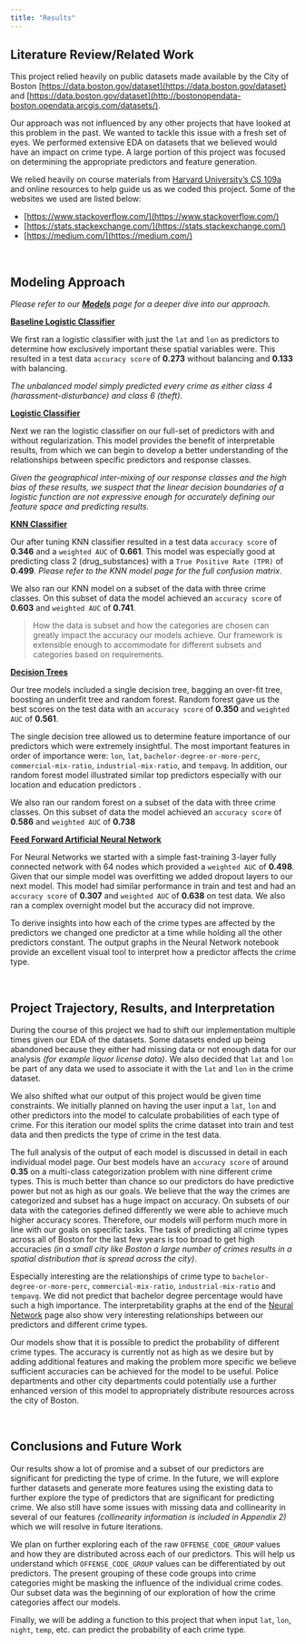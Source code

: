 ```yaml
---
title: "Results"
---
```


## Literature Review/Related Work

This project relied heavily on public datasets made available by the City of Boston [https://data.boston.gov/dataset](https://data.boston.gov/dataset) and [https://data.boston.gov/dataset](http://bostonopendata-boston.opendata.arcgis.com/datasets/).  

Our approach was not influenced by any other projects that have looked at this problem in the past.  We wanted to tackle this issue with a fresh set of eyes.  We performed extensive EDA on datasets that we believed would have an impact on crime type.  A large portion of this project was focused on determining the appropriate predictors and feature generation.  

We relied heavily on course materials from [Harvard University’s CS 109a](https://github.com/Harvard-IACS/2019-CS109A) and online resources to help guide us as we coded this project.  Some of the websites we used are listed below:

-	[https://www.stackoverflow.com/](https://www.stackoverflow.com/)
-	[https://stats.stackexchange.com/](https://stats.stackexchange.com/)
-	[https://medium.com/](https://medium.com/)

&nbsp;

## Modeling Approach

*Please refer to our [**Models**](models.md) page for a deeper dive into our approach.*

[**Baseline Logistic Classifier**](model-baseline.md)

We first ran a logistic classifier with just the ``lat`` and ``lon`` as predictors to determine how exclusively important these spatial variables were.  This resulted in a test data ``accuracy score`` of **0.273** without balancing and **0.133** with balancing.  

*The unbalanced model simply predicted every crime as either class 4 (harassment-disturbance) and class 6 (theft).*

[**Logistic Classifier**](model-logistic.md)

Next we ran the logistic classifier on our full-set of predictors with and without regularization.  This model provides the benefit of interpretable results, from which we can begin to develop a better understanding of the relationships between specific predictors and response classes.

*Given the geographical inter-mixing of our response classes and the high bias of these results, we suspect that the linear decision boundaries of a logistic function are not expressive enough for accurately defining our feature space and predicting results.*

[**KNN Classifier**](model-knn.md) 

Our after tuning KNN classifier resulted in a test data ``accuracy score`` of **0.346** and a ``weighted AUC`` of **0.661**.  This model was especially good at predicting class 2 (drug_substances) with a ``True Positive Rate (TPR)`` of **0.499**.  *Please refer to the KNN model page for the full confusion matrix*.

We also ran our KNN model on a subset of the data with three crime classes.  On this subset of data the model achieved an ``accuracy score`` of **0.603** and ``weighted AUC`` of **0.741**.  

> How the data is subset and how the categories are chosen can greatly impact the accuracy our models achieve. Our framework is extensible enough to accommodate for different subsets and categories based on requirements.

[**Decision Trees**](model-trees.md)

Our tree models included a single decision tree, bagging an over-fit tree, boosting an underfit tree and random forest.  Random forest gave us the best scores on the test data with an ``accuracy score`` of **0.350** and ``weighted AUC`` of **0.561**.

The single decision tree allowed us to determine feature importance of our predictors which were extremely insightful.  The most important features in order of importance were: ``lon``, ``lat``, ``bachelor-degree-or-more-perc``, ``commercial-mix-ratio``, ``industrial-mix-ratio``, and ``tempavg``. In addition, our random forest model illustrated similar top predictors especially with our location and education predictors .

We also ran our random forest on a subset of the data with three crime classes. On this subset of data the model achieved an ``accuracy score`` of **0.586** and ``weighted AUC`` of **0.738**

[**Feed Forward Artificial Neural Network**](model-nn.md)

For Neural Networks we started with a simple fast-training 3-layer fully connected network with 64 nodes which provided a ``weighted AUC`` of **0.498**.  Given that our simple model was overfitting we added dropout layers to our next model.  This model had similar performance in train and test and had an ``accuracy score`` of **0.307** and ``weighted AUC`` of **0.638** on test data.  We also ran a complex overnight model but the accuracy did not improve.

To derive insights into how each of the crime types are affected by the predictors we changed one predictor at a time while holding all the other predictors constant.  The output graphs in the Neural Network notebook provide an excellent visual tool to interpret how a predictor affects the crime type.

&nbsp;

## Project Trajectory, Results, and Interpretation

During the course of this project we had to shift our implementation multiple times given our EDA of the datasets.  Some datasets ended up being abandoned because they either had missing data or not enough data for our analysis *(for example liquor license data)*.  We also decided that ``lat`` and ``lon`` be part of any data we used to associate it with the ``lat`` and ``lon`` in the crime dataset.

We also shifted what our output of this project would be given time constraints.  We initially planned on having the user input a ``lat``, ``lon`` and other predictors into the model to calculate probabilities of each type of crime.  For this iteration our model splits the crime dataset into train and test data and then predicts the type of crime in the test data. 

The full analysis of the output of each model is discussed in detail in each individual model page.  Our best models have an ``accuracy score`` of around **0.35** on a multi-class categorization problem with nine different crime types.  This is much better than chance so our predictors do have predictive power but not as high as our goals. We believe that the way the crimes are categorized and subset has a huge impact on accuracy.  On subsets of our data with the categories defined differently we were able to achieve much higher accuracy scores.  Therefore, our models will perform much more in line with our goals on specific tasks.  The task of predicting all crime types across all of Boston for the last few years is too broad to get high accuracies *(in a small city like Boston a large number of crimes results in a spatial distribution that is spread across the city)*.

Especially interesting are the relationships of crime type to ``bachelor-degree-or-more-perc``, ``commercial-mix-ratio``, ``industrial-mix-ratio`` and ``tempavg``.  We did not predict that bachelor degree percentage would have such a high importance.  The interpretability graphs at the end of the [Neural Network](model-nn.md) page also show very interesting relationships between our predictors and different crime types.

Our models show that it is possible to predict the probability of different crime types.  The accuracy is currently not as high as we desire but by adding additional features and making the problem more specific we believe sufficient accuracies can be achieved for the model to be useful.  Police departments and other city departments could potentially use a further enhanced version of this model to appropriately distribute resources across the city of Boston.  

&nbsp;

## Conclusions and Future Work 

Our results show a lot of promise and a subset of our predictors are significant for predicting the type of crime.  In the future, we will explore further datasets and generate more features using the existing data to further explore the type of predictors that are significant for predicting crime.  We also still have some issues with missing data and collinearity in several of our features *(collinearity information is included in Appendix 2)* which we will resolve in future iterations.

We plan on further exploring each of the raw ``OFFENSE_CODE_GROUP`` values and how they are distributed across each of our predictors.  This will help us understand which ``OFFENSE_CODE_GROUP`` values can be differentiated by out predictors.  The present grouping of these code groups into crime categories might be masking the influence of the individual crime codes.  Our subset data was the beginning of our exploration of how the crime categories affect our models.

Finally, we will be adding a function to this project that when input ``lat``, ``lon``, ``night``, ``temp``, etc. can predict the probability of each crime type.  

